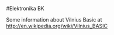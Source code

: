 #Elektronika BK

Some information about Vilnius Basic at http://en.wikipedia.org/wiki/Vilnius_BASIC


